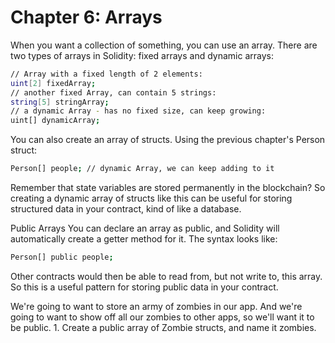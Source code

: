 # Chapter 6: Arrays

When you want a collection of something, you can use an array. There are two types of arrays in Solidity: fixed arrays and dynamic arrays:

```bash
// Array with a fixed length of 2 elements:
uint[2] fixedArray;
// another fixed Array, can contain 5 strings:
string[5] stringArray;
// a dynamic Array - has no fixed size, can keep growing:
uint[] dynamicArray;

```

You can also create an array of structs. Using the previous chapter's Person struct:

```bash
Person[] people; // dynamic Array, we can keep adding to it

```

Remember that state variables are stored permanently in the blockchain? So creating a dynamic array of structs like this can be useful for storing structured data in your contract, kind of like a database.

Public Arrays
You can declare an array as public, and Solidity will automatically create a getter method for it. The syntax looks like:

```bash
Person[] public people;

```

Other contracts would then be able to read from, but not write to, this array. So this is a useful pattern for storing public data in your contract.

We're going to want to store an army of zombies in our app. And we're going to want to show off all our zombies to other apps, so we'll want it to be public. 1. Create a public array of Zombie structs, and name it zombies.
